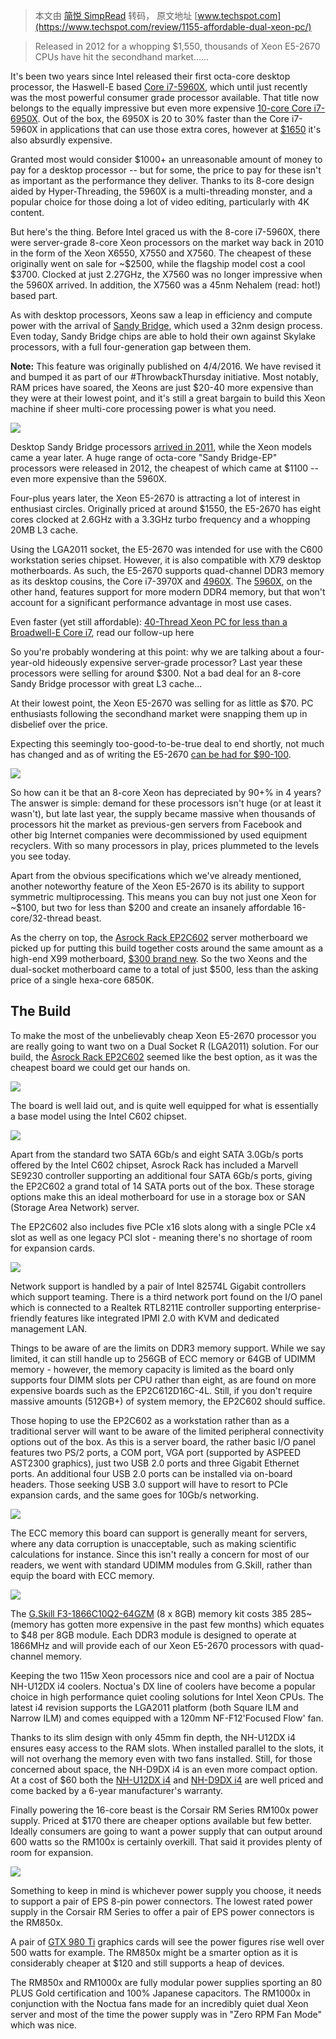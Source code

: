 > 本文由 [简悦 SimpRead](http://ksria.com/simpread/) 转码， 原文地址 [www.techspot.com](https://www.techspot.com/review/1155-affordable-dual-xeon-pc/)

> Released in 2012 for a whopping $1,550, thousands of Xeon E5-2670 CPUs have hit the secondhand market......

It's been two years since Intel released their first octa-core desktop processor, the Haswell-E based [Core i7-5960X](https://www.techspot.com/review/875-intel-core-i7-5960x-haswell-e/), which until just recently was the most powerful consumer grade processor available. That title now belongs to the equally impressive but even more expensive [10-core Core i7-6950X](https://www.techspot.com/review/1187-intel-core-i7-6950x-broadwell-e/). Out of the box, the 6950X is 20 to 30% faster than the Core i7-5960X in applications that can use those extra cores, however at [$1650](https://www.amazon.com/dp/B01FJLA9IM/?tag=httpwwwtechsp-20) it's also absurdly expensive.

Granted most would consider $1000+ an unreasonable amount of money to pay for a desktop processor -- but for some, the price to pay for these isn't as important as the performance they deliver. Thanks to its 8-core design aided by Hyper-Threading, the 5960X is a multi-threading monster, and a popular choice for those doing a lot of video editing, particularly with 4K content.

But here's the thing. Before Intel graced us with the 8-core i7-5960X, there were server-grade 8-core Xeon processors on the market way back in 2010 in the form of the Xeon X6550, X7550 and X7560. The cheapest of these originally went on sale for ~$2500, while the flagship model cost a cool $3700. Clocked at just 2.27GHz, the X7560 was no longer impressive when the 5960X arrived. In addition, the X7560 was a 45nm Nehalem (read: hot!) based part.

As with desktop processors, Xeons saw a leap in efficiency and compute power with the arrival of [Sandy Bridge](https://www.techspot.com/review/465-intel-sandy-bridge-e-core-i7-3960x/), which used a 32nm design process. Even today, Sandy Bridge chips are able to hold their own against Skylake processors, with a full four-generation gap between them.

**Note:** This feature was originally published on 4/4/2016. We have revised it and bumped it as part of our #ThrowbackThursday initiative. Most notably, RAM prices have soared, the Xeons are just $20-40 more expensive than they were at their lowest point, and it's still a great bargain to build this Xeon machine if sheer multi-core processing power is what you need.

[![](https://static.techspot.com/articles-info/1155/images/Image_02S.jpg)](https://www.techspot.com/photos/article/1155-affordable-dual-xeon-pc/#Image_02)

Desktop Sandy Bridge processors [arrived in 2011](https://www.techspot.com/review/353-intel-sandy-bridge-corei5-2500k-corei7-2600k/), while the Xeon models came a year later. A huge range of octa-core "Sandy Bridge-EP" processors were released in 2012, the cheapest of which came at $1100 -- even more expensive than the 5960X.

Four-plus years later, the Xeon E5-2670 is attracting a lot of interest in enthusiast circles. Originally priced at around $1550, the E5-2670 has eight cores clocked at 2.6GHz with a 3.3GHz turbo frequency and a whopping 20MB L3 cache.

Using the LGA2011 socket, the E5-2670 was intended for use with the C600 workstation series chipset. However, it is also compatible with X79 desktop motherboards. As such, the E5-2670 supports quad-channel DDR3 memory as its desktop cousins, the Core i7-3970X and [4960X](https://www.techspot.com/review/708-intel-core-i7-4960X-ivy-bridge-e/). The [5960X](https://www.techspot.com/review/875-intel-core-i7-5960x-haswell-e/), on the other hand, features support for more modern DDR4 memory, but that won't account for a significant performance advantage in most use cases.

Even faster (yet still affordable): [40-Thread Xeon PC for less than a Broadwell-E Core i7](https://www.techspot.com/review/1218-affordable-40-thread-xeon-monster-pc/), read our follow-up here

So you're probably wondering at this point: why we are talking about a four-year-old hideously expensive server-grade processor? Last year these processors were selling for around $300. Not a bad deal for an 8-core Sandy Bridge processor with great L3 cache...

At their lowest point, the Xeon E5-2670 was selling for as little as $70. PC enthusiasts following the secondhand market were snapping them up in disbelief over the price.

Expecting this seemingly too-good-to-be-true deal to end shortly, not much has changed and as of writing the E5-2670 [can be had for $90-100](https://www.amazon.com/gp/offer-listing/B007H29FRS/ref=dp_olp_used?ie=UTF8&condition=used&tag=httpwwwtechsp-20).

[![](https://static.techspot.com/articles-info/1155/images/Image_09S.jpg)](https://www.techspot.com/photos/article/1155-affordable-dual-xeon-pc/#Image_09)

So how can it be that an 8-core Xeon has depreciated by 90+% in 4 years? The answer is simple: demand for these processors isn't huge (or at least it wasn't), but late last year, the supply became massive when thousands of processors hit the market as previous-gen servers from Facebook and other big Internet companies were decommissioned by used equipment recyclers. With so many processors in play, prices plummeted to the levels you see today.

Apart from the obvious specifications which we've already mentioned, another noteworthy feature of the Xeon E5-2670 is its ability to support symmetric multiprocessing. This means you can buy not just one Xeon for ~$100, but two for less than $200 and create an insanely affordable 16-core/32-thread beast.

As the cherry on top, the [Asrock Rack EP2C602](https://www.techspot.com/products/motherboards/asrock-ep2c602-2t-d16.99887/) server motherboard we picked up for putting this build together costs around the same amount as a high-end X99 motherboard, [$300 brand new](https://www.newegg.com/Product/Product.aspx?Item=N82E16813157352&cm_re=LGA2011_dual-_-13-157-352-_-Product). So the two Xeons and the dual-socket motherboard came to a total of just $500, less than the asking price of a single hexa-core 6850K.

The Build
---------

To make the most of the unbelievably cheap Xeon E5-2670 processor you are really going to want two on a Dual Socket R (LGA2011) solution. For our build, the [Asrock Rack EP2C602](https://www.techspot.com/products/motherboards/asrock-ep2c602-2t-d16.99887/) seemed like the best option, as it was the cheapest board we could get our hands on.

[![](https://static.techspot.com/articles-info/1155/images/Image_06S.jpg)](https://www.techspot.com/photos/article/1155-affordable-dual-xeon-pc/#Image_06)

The board is well laid out, and is quite well equipped for what is essentially a base model using the Intel C602 chipset.

[![](https://static.techspot.com/articles-info/1155/images/Image_07S.jpg)](https://www.techspot.com/photos/article/1155-affordable-dual-xeon-pc/#Image_07)

Apart from the standard two SATA 6Gb/s and eight SATA 3.0Gb/s ports offered by the Intel C602 chipset, Asrock Rack has included a Marvell SE9230 controller supporting an additional four SATA 6Gb/s ports, giving the EP2C602 a grand total of 14 SATA ports out of the box. These storage options make this an ideal motherboard for use in a storage box or SAN (Storage Area Network) server.

The EP2C602 also includes five PCIe x16 slots along with a single PCIe x4 slot as well as one legacy PCI slot - meaning there's no shortage of room for expansion cards.

[![](https://static.techspot.com/articles-info/1155/images/Image_08S.jpg)](https://www.techspot.com/photos/article/1155-affordable-dual-xeon-pc/#Image_08)

Network support is handled by a pair of Intel 82574L Gigabit controllers which support teaming. There is a third network port found on the I/O panel which is connected to a Realtek RTL8211E controller supporting enterprise-friendly features like integrated IPMI 2.0 with KVM and dedicated management LAN.

Things to be aware of are the limits on DDR3 memory support. While we say limited, it can still handle up to 256GB of ECC memory or 64GB of UDIMM memory - however, the memory capacity is limited as the board only supports four DIMM slots per CPU rather than eight, as are found on more expensive boards such as the EP2C612D16C-4L. Still, if you don't require massive amounts (512GB+) of system memory, the EP2C602 should suffice.

Those hoping to use the EP2C602 as a workstation rather than as a traditional server will want to be aware of the limited peripheral connectivity options out of the box. As this is a server board, the rather basic I/O panel features two PS/2 ports, a COM port, VGA port (supported by ASPEED AST2300 graphics), just two USB 2.0 ports and three Gigabit Ethernet ports. An additional four USB 2.0 ports can be installed via on-board headers. Those seeking USB 3.0 support will have to resort to PCIe expansion cards, and the same goes for 10Gb/s networking.

[![](https://static.techspot.com/articles-info/1155/images/Image_05S.jpg)](https://www.techspot.com/photos/article/1155-affordable-dual-xeon-pc/#Image_05)

The ECC memory this board can support is generally meant for servers, where any data corruption is unacceptable, such as making scientific calculations for instance. Since this isn't really a concern for most of our readers, we went with standard UDIMM modules from G.Skill, rather than equip the board with ECC memory.

[![](https://static.techspot.com/articles-info/1155/images/Image_04S.jpg)](https://www.techspot.com/photos/article/1155-affordable-dual-xeon-pc/#Image_04)

The [G.Skill F3-1866C10Q2-64GZM](https://www.newegg.com/Product/Product.aspx?Item=N82E16820231711&cm_re=1866C10Q2-_-20-231-711-_-Product) (8 x 8GB) memory kit costs $385 ~$285~ (memory has gotten more expensive in the past few months) which equates to $48 per 8GB module. Each DDR3 module is designed to operate at 1866MHz and will provide each of our Xeon E5-2670 processors with quad-channel memory.

Keeping the two 115w Xeon processors nice and cool are a pair of Noctua NH-U12DX i4 coolers. Noctua's DX line of coolers have become a popular choice in high performance quiet cooling solutions for Intel Xeon CPUs. The latest i4 revision supports the LGA2011 platform (both Square ILM and Narrow ILM) and comes equipped with a 120mm NF-F12'Focused Flow' fan.

Thanks to its slim design with only 45mm fin depth, the NH-U12DX i4 ensures easy access to the RAM slots. When installed parallel to the slots, it will not overhang the memory even with two fans installed. Still, for those concerned about space, the NH-D9DX i4 is an even more compact option. At a cost of $60 both the [NH-U12DX i4](https://www.newegg.com/Product/Product.aspx?Item=N82E16835608043&cm_re=NH-U12DX_i4-_-35-608-043-_-Product) and [NH-D9DX i4](https://www.newegg.com/Product/Product.aspx?Item=N82E16835608074&cm_re=NH-D9DX_i4-_-35-608-074-_-Product) are well priced and come backed by a 6-year manufacturer's warranty.

Finally powering the 16-core beast is the Corsair RM Series RM100x power supply. Priced at $170 there are cheaper options available but few better. Ideally consumers are going to want a power supply that can output around 600 watts so the RM100x is certainly overkill. That said it provides plenty of room for expansion.

[![](https://static.techspot.com/articles-info/1155/images/Image_10S.jpg)](https://www.techspot.com/photos/article/1155-affordable-dual-xeon-pc/#Image_10)

Something to keep in mind is whichever power supply you choose, it needs to support a pair of EPS 8-pin power connectors. The lowest rated power supply in the Corsair RM Series to offer a pair of EPS power connectors is the RM850x.

A pair of [GTX 980 Ti](https://www.techspot.com/review/1011-nvidia-geforce-gtx-980-ti/) graphics cards will see the power figures rise well over 500 watts for example. The RM850x might be a smarter option as it is considerably cheaper at $120 and still supports a heap of devices.

The RM850x and RM1000x are fully modular power supplies sporting an 80 PLUS Gold certification and 100% Japanese capacitors. The RM1000x in conjunction with the Noctua fans made for an incredibly quiet dual Xeon server and most of the time the power supply was in "Zero RPM Fan Mode" which was nice.